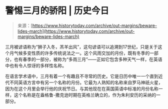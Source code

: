 <!--yml

category: 未分类

date: 2024-05-27 14:30:16

-->

# 警惕三月的骄阳 | 历史今日

> 来源：[https://www.historytoday.com/archive/out-margins/beware-lides-march](https://www.historytoday.com/archive/out-margins/beware-lides-march)

三月被谚语称为“狮子入冬，羔羊出风”，这句谚语可以追溯到17世纪，只是关于这个月气候多变性质的许多传统说法之一。这个风雨交加的月份，既有冬季的一部分，也有春季的一部分，被称为“多雨三月”——正如它包含多种天气一样，在英语中也有令人惊讶的多样性名称。

在语言学术语中，三月有着一个有趣且不寻常的历史。它是日历中唯一一个直到近代不同英语方言中有另一个名称的月份。它最为人熟知的名称来自罗马神祇火星，因为在这个月里会举行他的庆祝节日。与其他现在在英国英语中标准的月份名称一样，这个名称是在盎格鲁-撒克逊时期在英格兰确立的，作为朱利安历的采纳的一部分。
